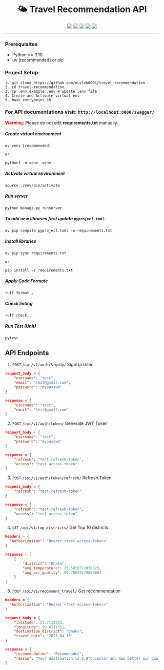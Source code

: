 <div align="center">
    <h1>🌤️ Travel Recommendation API</h1>
</div>

<div align="center">
    <img src="https://img.shields.io/badge/Python-3.10-green" />
    <img src="https://img.shields.io/endpoint?url=https://raw.githubusercontent.com/astral-sh/uv/main/assets/badge/v0.json"/>
    <img src="https://img.shields.io/endpoint?url=https://raw.githubusercontent.com/astral-sh/ruff/main/assets/badge/v2.json" />
    <img src="https://code.lefttravel.com/vrs/backend/etl-vrs-analytics/badges/development/pipeline.svg" />
    <img src="https://img.shields.io/badge/Django-%23092E20.svg?logo=django&logoColor=white" />
</div>

---

### Prerequisites
- Python >= 3.10
- uv [recommended] or pip

### Project Setup:
```shell
1. git clone https://github.com/musleh0001/travel-recommendation
2. cd travel-recommendation
3. cp .env.example .env # update .env file
4. Create and Activate virtual env
5. bash entrypoint.sh
```

### For API documentations visit: `http://localhost:8000/swagger/`

<p>
    <b style="color: red">Warning:</b> Please do not edit <b>requirements.txt</b> manually.
</p>


##### Create virtual environment
```shell
uv venv [recommended]

or 

python3 -m venv .venv
```

##### Activate virtual environment
```shell
source .venv/bin/activate
```


##### Run server
```shell
python manage.py runserver
```

##### To add new libraries first update `pyproject.toml`.
```shell
uv pip compile pyproject.toml -o requirements.txt
```

##### Install libraries 
```shell
uv pip sync requirements.txt

or 

pip install -r requirements.txt
```

##### Apply Code Formate
```shell
ruff format .
```

##### Check linting
```shell
ruff check .
```

##### Run Test (Unit)
```shell
pytest
```


## API Endpoints
1. `POST` `/api/v1/auth/SignUp/` SignUp User
```json
request_body = {
    "username": "test",
    "email": "test@gmail.com",
    "password": "mypasswd"
}

response = {
    "username": "test",
    "email": "test@gmail.com"
}
```

2. `POST` `/api/v1/auth/token/` Generate JWT Token
```json
request_body = {
    "username": "test",
    "password": "mypasswd"
}

response = {
    "refresh": "test-refresh-token",
    "access": "test-access-token"
}
```

3. `POST` `/api/v1/auth/token/refresh/` Refresh Token
```json
request_body = {
    "refresh": "test-refresh-token"
}

response = {
    "refresh": "test-refresh-token",
    "access": "test-access-token"
}
```

4. `GET` `/api/v1/top_districts/` Get Top 10 districts
```json
headers = {
  "Authorization": "Bearer <test-access-token>"
}

response = [
    {
        "district": "Dhaka",
        "avg_temperature": 25.5038572038923,
        "avg_air_quality": 59.78099179859004
    }
]
```

5. `POST` `/api/v1/recommend_travel/` Get recommendation
```json
headers = {
  "Authorization": "Bearer <test-access-token>"
}

request_body = {
    "latitude": 23.7115253,
    "longitude": 90.4111451,
    "destination_district": "Dhaka",
    "travel_date": "2025-04-15"
}

response = {
    "recommendation": "Recommended",
    "reason": "Your destination is 0.9°C cooler and has better air quality. Enjoy your trip!"
}
```